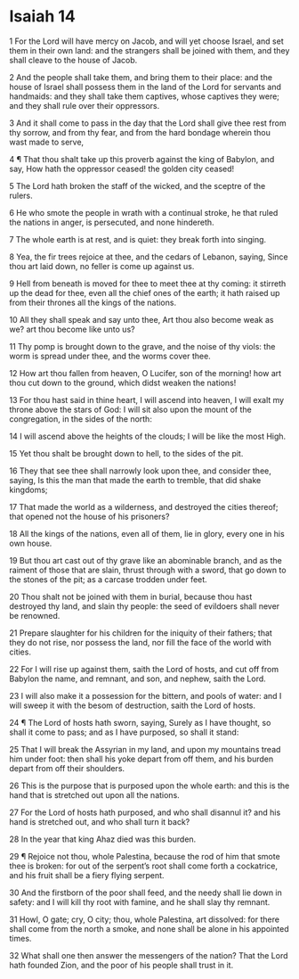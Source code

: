# Isaiah 14

1 For the Lord will have mercy on Jacob, and will yet choose Israel, and set them in their own land: and the strangers shall be joined with them, and they shall cleave to the house of Jacob.

2 And the people shall take them, and bring them to their place: and the house of Israel shall possess them in the land of the Lord for servants and handmaids: and they shall take them captives, whose captives they were; and they shall rule over their oppressors.

3 And it shall come to pass in the day that the Lord shall give thee rest from thy sorrow, and from thy fear, and from the hard bondage wherein thou wast made to serve,

4 ¶ That thou shalt take up this proverb against the king of Babylon, and say, How hath the oppressor ceased! the golden city ceased!

5 The Lord hath broken the staff of the wicked, and the sceptre of the rulers.

6 He who smote the people in wrath with a continual stroke, he that ruled the nations in anger, is persecuted, and none hindereth.

7 The whole earth is at rest, and is quiet: they break forth into singing.

8 Yea, the fir trees rejoice at thee, and the cedars of Lebanon, saying, Since thou art laid down, no feller is come up against us.

9 Hell from beneath is moved for thee to meet thee at thy coming: it stirreth up the dead for thee, even all the chief ones of the earth; it hath raised up from their thrones all the kings of the nations.

10 All they shall speak and say unto thee, Art thou also become weak as we? art thou become like unto us?

11 Thy pomp is brought down to the grave, and the noise of thy viols: the worm is spread under thee, and the worms cover thee.

12 How art thou fallen from heaven, O Lucifer, son of the morning! how art thou cut down to the ground, which didst weaken the nations!

13 For thou hast said in thine heart, I will ascend into heaven, I will exalt my throne above the stars of God: I will sit also upon the mount of the congregation, in the sides of the north:

14 I will ascend above the heights of the clouds; I will be like the most High.

15 Yet thou shalt be brought down to hell, to the sides of the pit.

16 They that see thee shall narrowly look upon thee, and consider thee, saying, Is this the man that made the earth to tremble, that did shake kingdoms;

17 That made the world as a wilderness, and destroyed the cities thereof; that opened not the house of his prisoners?

18 All the kings of the nations, even all of them, lie in glory, every one in his own house.

19 But thou art cast out of thy grave like an abominable branch, and as the raiment of those that are slain, thrust through with a sword, that go down to the stones of the pit; as a carcase trodden under feet.

20 Thou shalt not be joined with them in burial, because thou hast destroyed thy land, and slain thy people: the seed of evildoers shall never be renowned.

21 Prepare slaughter for his children for the iniquity of their fathers; that they do not rise, nor possess the land, nor fill the face of the world with cities.

22 For I will rise up against them, saith the Lord of hosts, and cut off from Babylon the name, and remnant, and son, and nephew, saith the Lord.

23 I will also make it a possession for the bittern, and pools of water: and I will sweep it with the besom of destruction, saith the Lord of hosts.

24 ¶ The Lord of hosts hath sworn, saying, Surely as I have thought, so shall it come to pass; and as I have purposed, so shall it stand:

25 That I will break the Assyrian in my land, and upon my mountains tread him under foot: then shall his yoke depart from off them, and his burden depart from off their shoulders.

26 This is the purpose that is purposed upon the whole earth: and this is the hand that is stretched out upon all the nations.

27 For the Lord of hosts hath purposed, and who shall disannul it? and his hand is stretched out, and who shall turn it back?

28 In the year that king Ahaz died was this burden.

29 ¶ Rejoice not thou, whole Palestina, because the rod of him that smote thee is broken: for out of the serpent’s root shall come forth a cockatrice, and his fruit shall be a fiery flying serpent.

30 And the firstborn of the poor shall feed, and the needy shall lie down in safety: and I will kill thy root with famine, and he shall slay thy remnant.

31 Howl, O gate; cry, O city; thou, whole Palestina, art dissolved: for there shall come from the north a smoke, and none shall be alone in his appointed times.

32 What shall one then answer the messengers of the nation? That the Lord hath founded Zion, and the poor of his people shall trust in it.
